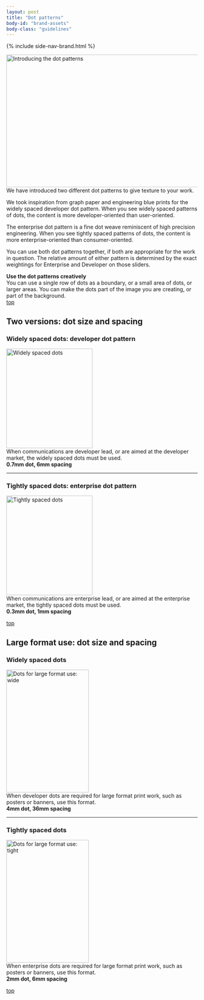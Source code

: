 ```yaml
---
layout: post
title: "Dot patterns"
body-id: "brand-assets"
body-class: "guidelines"
---
```



{% include side-nav-brand.html %}

<div id="loop-guidelines" class="ten-col last-col">
<p><img class="alignnone size-full wp-image-556" title="dots" src="https://assets.ubuntu.com/v1/6d4a1a4f-dots.gif" alt="Introducing the dot patterns" width="540" height="349" srcset="https://assets.ubuntu.com/v1/6d4a1a4f-dots.gif 540w, https://assets.ubuntu.com/v1/924c7cd0-dots-300x193.gif 300w" sizes="(max-width: 540px) 100vw, 540px" /><br />
We have introduced two different dot patterns to give texture to your work.</p>
<p>We took inspiration from graph paper and engineering blue prints for the widely spaced developer dot pattern. When you see widely spaced patterns of dots, the content is more developer-oriented than user-oriented.</p>
<p>The enterprise dot pattern is a fine dot weave reminiscent of high precision engineering. When you see tightly spaced patterns of dots, the content is more enterprise-oriented than consumer-oriented.</p>
<p>You can use both dot patterns together, if both are appropriate for the work in question. The relative amount of either pattern is determined by the exact weightings for Enterprise and Developer on those sliders.</p>
<div class="box smaller"><strong>Use the dot patterns creatively</strong><br />
You can use a single row of dots as a boundary, or a small area of dots, or larger areas. You can make the dots part of the image you are creating, or part of the background.</div>
<div class="wp-link-top clearfix"><a href="#">top</a></div>
<h2>Two versions: dot size and spacing</h2>
<h3>Widely spaced dots: developer dot pattern</h3>
<p><img class="alignleft size-full wp-image-564" title="dot-types-wide" src="https://assets.ubuntu.com/v1/70693f73-dot-types-wide.gif" alt="Widely spaced dots" width="227" height="262" /><br />
When communications are developer lead, or are aimed at the developer market, the widely spaced dots must be used.<br />
<strong>0.7mm dot, 6mm spacing</strong></p>
<hr class="clear" />
<h3>Tightly spaced dots: enterprise dot pattern</h3>
<p><img class="alignleft size-full wp-image-565" title="dot-types-tight" src="https://assets.ubuntu.com/v1/3dd24a96-dot-types-tight.gif" alt="Tightly spaced dots" width="227" height="262" /><br />
When communications are enterprise lead, or are aimed at the enterprise market, the tightly spaced dots must be used.<br />
<strong>0.3mm dot, 1mm spacing</strong></p>
<div class="wp-link-top clearfix"><a href="#">top</a></div>
<h2>Large format use: dot size and spacing</h2>
<h3>Widely spaced dots</h3>
<p><img class="alignleft size-full wp-image-590" title="dots-large-wide" src="https://assets.ubuntu.com/v1/98bfbd01-dots-large-wide.gif" alt="Dots for large format use: wide" width="217" height="323" srcset="https://assets.ubuntu.com/v1/98bfbd01-dots-large-wide.gif 217w, https://assets.ubuntu.com/v1/ced54363-dots-large-wide-201x300.gif 201w" sizes="(max-width: 217px) 100vw, 217px" /><br />
When developer dots are required for large format print work, such as posters or banners, use this format.<br />
<strong>4mm dot, 36mm spacing</strong></p>
<hr class="clear" />
<h3>Tightly spaced dots</h3>
<p><img class="alignleft size-full wp-image-593" title="dots-large-tight" src="https://assets.ubuntu.com/v1/98e9ebdd-dots-large-tight.gif" alt="Dots for large format use: tight" width="217" height="323" srcset="https://assets.ubuntu.com/v1/98e9ebdd-dots-large-tight.gif 217w, https://assets.ubuntu.com/v1/2057b29e-dots-large-tight-201x300.gif 201w" sizes="(max-width: 217px) 100vw, 217px" /><br />
When enterprise dots are required for large format print work, such as posters or banners, use this format.<br />
<strong>2mm dot, 6mm spacing</strong></p>
<div class="wp-link-top clearfix"><a href="#">top</a></div>
